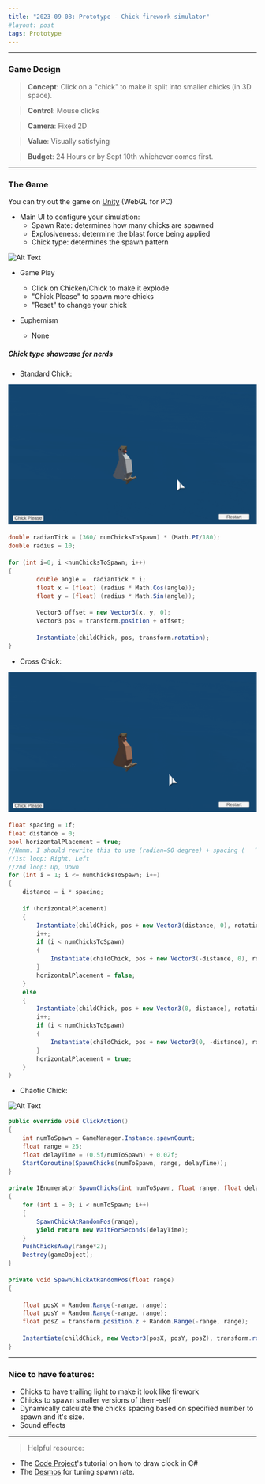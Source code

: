 ```yaml
---
title: "2023-09-08: Prototype - Chick firework simulator"
#layout: post
tags: Prototype
---
```



---------------
### Game Design

>**Concept**: Click on a "chick" to make it split into smaller chicks (in 3D space).

>**Control**: Mouse clicks

>**Camera**: Fixed 2D

>**Value**: Visually satisfying

>**Budget**: 24 Hours or by Sept 10th whichever comes first.

----------------

### The Game

You can try out the game on [Unity](https://play.unity.com/mg/other/build-lgn) (WebGL for PC)
- Main UI to configure your simulation:
	- Spawn Rate: determines how many chicks are spawned
	- Explosiveness: determine the blast force being applied
	- Chick type: determines the spawn pattern

![Alt Text](\asset\recording\2023_09\Chick_UI.gif)

- Game Play
	- Click on Chicken/Chick to make it explode
	- "Chick Please" to spawn more chicks
	- "Reset" to change your chick

- Euphemism
	- None


##### Chick type showcase for nerds 
- Standard Chick:

![Alt Text](\asset\recording\2023_09\Chick_standard.gif)

```csharp
double radianTick = (360/ numChicksToSpawn) * (Math.PI/180);
double radius = 10;

for (int i=0; i <numChicksToSpawn; i++)
{
        double angle =  radianTick * i;
        float x = (float) (radius * Math.Cos(angle));
        float y = (float) (radius * Math.Sin(angle));

        Vector3 offset = new Vector3(x, y, 0);
        Vector3 pos = transform.position + offset;

        Instantiate(childChick, pos, transform.rotation);
}
```


- Cross Chick:

![Alt Text](\asset\recording\2023_09\Chick_cross.gif)

```csharp
float spacing = 1f;
float distance = 0;
bool horizontalPlacement = true;
//Hmmm. I should rewrite this to use (radian=90 degree) + spacing ( 　゜，_ゝ゜)
//1st loop: Right, Left
//2nd loop: Up, Down
for (int i = 1; i <= numChicksToSpawn; i++)
{
    distance = i * spacing;

    if (horizontalPlacement)
    {
        Instantiate(childChick, pos + new Vector3(distance, 0), rotation);
        i++;
        if (i < numChicksToSpawn)
        {
            Instantiate(childChick, pos + new Vector3(-distance, 0), rotation);
        }
        horizontalPlacement = false;
    }
    else
    {
        Instantiate(childChick, pos + new Vector3(0, distance), rotation);
        i++;
        if (i < numChicksToSpawn)
        {
            Instantiate(childChick, pos + new Vector3(0, -distance), rotation);
        }
        horizontalPlacement = true;
    }
}
```

- Chaotic Chick:

![Alt Text](\asset\recording\2023_09\Chick_chaos.gif)

```csharp
public override void ClickAction()
{
    int numToSpawn = GameManager.Instance.spawnCount;
    float range = 25;
    float delayTime = (0.5f/numToSpawn) + 0.02f;
    StartCoroutine(SpawnChicks(numToSpawn, range, delayTime));
}

private IEnumerator SpawnChicks(int numToSpawn, float range, float delayTime)
{
    for (int i = 0; i < numToSpawn; i++)
    {
        SpawnChickAtRandomPos(range);
        yield return new WaitForSeconds(delayTime);
    }
    PushChicksAway(range*2);
    Destroy(gameObject);
}

private void SpawnChickAtRandomPos(float range)
{
   
    float posX = Random.Range(-range, range);
    float posY = Random.Range(-range, range);
    float posZ = transform.position.z + Random.Range(-range, range); 

    Instantiate(childChick, new Vector3(posX, posY, posZ), transform.rotation);
}
```
-----------------------------------------------
### Nice to have features:
- Chicks to have trailing light to make it look like firework
- Chicks to spawn smaller versions of them-self
- Dynamically calculate the chicks spacing based on specified number to spawn and it's size.
- Sound effects

-----------------------------------------------
>Helpful resource:
- The [Code Project](https://www.codeproject.com/Articles/9593/Analog-clock-control-in-C)'s tutorial on how to draw clock in C#
- The [Desmos](https://www.desmos.com/calculator/jmxmtmciah) for tuning spawn rate.
